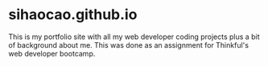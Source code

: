# sihaocao.github.io
This is my portfolio site with all my web developer coding projects plus a bit of background about me.
This was done as an assignment for Thinkful's web developer bootcamp.